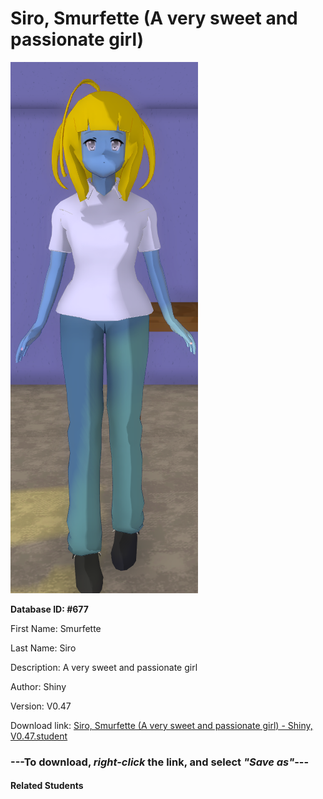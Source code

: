 # Siro, Smurfette (A very sweet and passionate girl)

<img src="Files/Siro, Smurfette (A very sweet and passionate girl).png" title="Siro, Smurfette (A very sweet and passionate girl) - Shiny, V0.47">

**Database ID: #677**

First Name: Smurfette

Last Name: Siro

Description: A very sweet and passionate girl

Author: Shiny

Version: V0.47

Download link: <a href="https://raw.githubusercontent.com/Arbiter1223/Daigaku-Gurashi-Custom-Students/master/Students/Files/Siro%2C%20Smurfette%20(A%20very%20sweet%20and%20passionate%20girl)%20-%20Shiny%2C%20V0.47.student">Siro, Smurfette (A very sweet and passionate girl) - Shiny, V0.47.student</a>

### ---**To download, _right-click_ the link, and select _"Save as"_**---

#### Related Students

